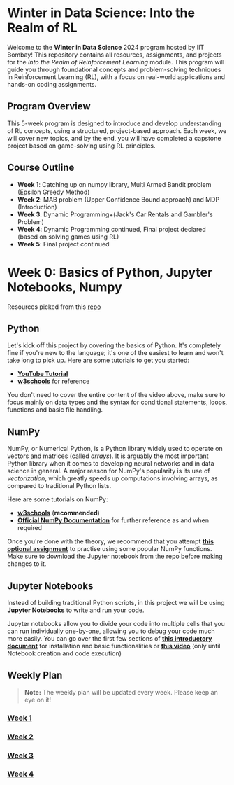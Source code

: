 # Winter in Data Science: Into the Realm of RL

Welcome to the **Winter in Data Science** 2024 program hosted by IIT Bombay! This repository contains all resources, assignments, and projects for the _Into the Realm of Reinforcement Learning_ module. This program will guide you through foundational concepts and problem-solving techniques in Reinforcement Learning (RL), with a focus on real-world applications and hands-on coding assignments.

## Program Overview

This 5-week program is designed to introduce and develop understanding of RL concepts, using a structured, project-based approach. Each week, we will cover new topics, and by the end, you will have completed a capstone project based on game-solving using RL principles.

## Course Outline
- **Week 1**: Catching up on numpy library, Multi Armed Bandit problem (Epsilon Greedy Method)
- **Week 2**: MAB problem (Upper Confidence Bound approach) and MDP (Introduction)
- **Week 3**: Dynamic Programming+(Jack's Car Rentals and Gambler's Problem)
- **Week 4**: Dynamic Programming continued, Final project declared (based on solving games using RL)
- **Week 5**: Final project continued

# Week 0: Basics of Python, Jupyter Notebooks, Numpy

Resources picked from this [repo](https://github.com/deeksha-4/WiDS-23-Into_the_Realm_of_Neural_Networks/blob/36e94bf31c9cac60b03ef4fbc7d0100826f079d6/Week1/README.md)

## Python

Let's kick off this project by covering the basics of Python. It's completely fine if you're new to the language; it's one of the easiest to learn and won't take long to pick up.
Here are some tutorials to get you started:

- [**YouTube Tutorial**](https://www.youtube.com/watch?v=rfscVS0vtbw)
- [**w3schools**](https://www.w3schools.com/python/) for reference

You don't need to cover the entire content of the video above, make sure to focus mainly on data types and the syntax for conditional statements, loops, functions  and basic file handling.

## NumPy
NumPy, or Numerical Python, is a Python library widely used to operate on vectors and matrices (called *arrays*). It is arguably the most important Python library when it comes to developing neural networks and in data science in general. A major reason for NumPy's popularity is its use of *vectorization*, which greatly speeds up computations involving arrays, as compared to traditional Python lists.

Here are some tutorials on NumPy:

- [**w3schools**](https://www.w3schools.com/python/numpy/default.asp) (**recommended**)
- [**Official NumPy Documentation**](https://numpy.org/) for further reference as and when required

Once you're done with the theory, we recommend that you attempt [**this optional assignment**](./Week1/NumpyAssignment.ipynb) to practise using some popular NumPy functions. Make sure to download the Jupyter notebook from the repo before making changes to it.

## Jupyter Notebooks
Instead of building traditional Python scripts, in this project we will be using **Jupyter Notebooks** to write and run your code.

Jupyter notebooks allow you to divide your code into multiple cells that you can run individually one-by-one, allowing you to debug your code much more easily. You can go over the first few sections of [**this introductory document**](https://realpython.com/jupyter-notebook-introduction/) for installation and basic functionalities or [**this video**](https://www.youtube.com/watch?v=HW29067qVWk) (only until Notebook creation and code execution)

## Weekly Plan

> **Note:** The weekly plan will be updated every week. Please keep an eye on it!

### [Week 1](./Week1/Plan_Week1.md)
### [Week 2](./Week2/Plan_Week2.md)
### [Week 3](./Week3/Plan_Week3.md)
### [Week 4](./Week4/Plan_Week4.md)



